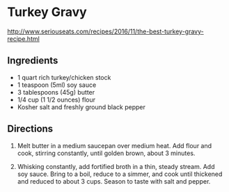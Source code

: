 # Turkey Gravy
http://www.seriouseats.com/recipes/2016/11/the-best-turkey-gravy-recipe.html

## Ingredients

- 1 quart rich turkey/chicken stock
- 1 teaspoon (5ml) soy sauce
- 3 tablespoons (45g) butter
- 1/4 cup (1 1/2 ounces) flour
- Kosher salt and freshly ground black pepper

## Directions

1. Melt butter in a medium saucepan over medium heat. Add flour and cook, stirring constantly, until golden brown, about 3 minutes. 

2. Whisking constantly, add fortified broth in a thin, steady stream. Add soy sauce. Bring to a boil, reduce to a simmer, and cook until thickened and reduced to about 3 cups. Season to taste with salt and pepper.
